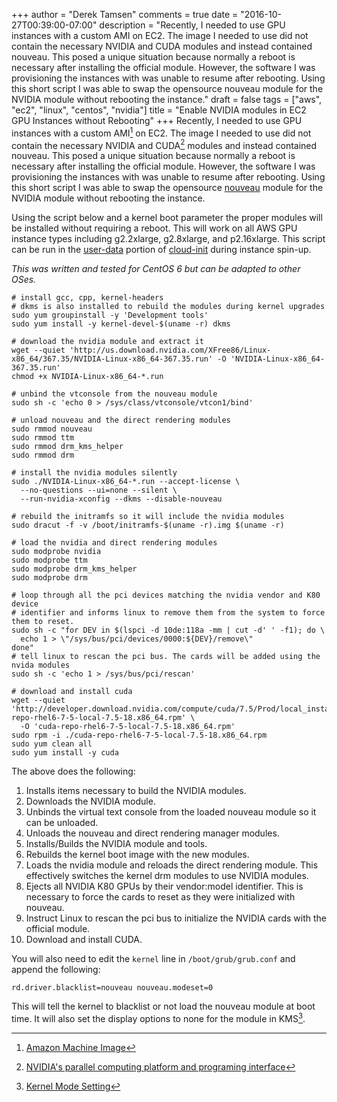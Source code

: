 +++
author = "Derek Tamsen"
comments = true
date = "2016-10-27T00:39:00-07:00"
description = "Recently, I needed to use GPU instances with a custom AMI on EC2. The image I needed to use did not contain the necessary NVIDIA and CUDA modules and instead contained nouveau. This posed a unique situation because normally a reboot is necessary after installing the official module. However, the software I was provisioning the instances with was unable to resume after rebooting. Using this short script I was able to swap the opensource nouveau module for the NVIDIA module without rebooting the instance."
draft = false
tags = ["aws", "ec2", "linux", "centos", "nvidia"]
title = "Enable NVIDIA modules in EC2 GPU Instances without Rebooting"
+++
Recently, I needed to use GPU instances with a custom AMI[^ami] on EC2. The image I needed to use did not contain the necessary NVIDIA and CUDA[^cuda] modules and instead contained nouveau. This posed a unique situation because normally a reboot is necessary after installing the official module. However, the software I was provisioning the instances with was unable to resume after rebooting. Using this short script I was able to swap the opensource [nouveau](https://nouveau.freedesktop.org/wiki/) module for the NVIDIA module without rebooting the instance.

Using the script below and a kernel boot parameter the proper modules will be installed without requiring a reboot. This will work on all AWS GPU instance types including g2.2xlarge, g2.8xlarge, and p2.16xlarge. This script can be run in the [user-data](http://docs.aws.amazon.com/AWSEC2/latest/UserGuide/ec2-instance-metadata.html#instancedata-add-user-data) portion of [cloud-init](https://cloudinit.readthedocs.io/en/latest/) during instance spin-up.

_This was written and tested for CentOS 6 but can be adapted to other OSes._

```shell
# install gcc, cpp, kernel-headers
# dkms is also installed to rebuild the modules during kernel upgrades
sudo yum groupinstall -y 'Development tools'
sudo yum install -y kernel-devel-$(uname -r) dkms

# download the nvidia module and extract it
wget --quiet 'http://us.download.nvidia.com/XFree86/Linux-x86_64/367.35/NVIDIA-Linux-x86_64-367.35.run' -O 'NVIDIA-Linux-x86_64-367.35.run'
chmod +x NVIDIA-Linux-x86_64-*.run

# unbind the vtconsole from the nouveau module
sudo sh -c 'echo 0 > /sys/class/vtconsole/vtcon1/bind'

# unload nouveau and the direct rendering modules
sudo rmmod nouveau
sudo rmmod ttm
sudo rmmod drm_kms_helper
sudo rmmod drm

# install the nvidia modules silently
sudo ./NVIDIA-Linux-x86_64-*.run --accept-license \
  --no-questions --ui=none --silent \
  --run-nvidia-xconfig --dkms --disable-nouveau

# rebuild the initramfs so it will include the nvidia modules
sudo dracut -f -v /boot/initramfs-$(uname -r).img $(uname -r)

# load the nvidia and direct rendering modules
sudo modprobe nvidia
sudo modprobe ttm
sudo modprobe drm_kms_helper
sudo modprobe drm

# loop through all the pci devices matching the nvidia vendor and K80 device
# identifier and informs linux to remove them from the system to force them to reset.
sudo sh -c "for DEV in $(lspci -d 10de:118a -mm | cut -d' ' -f1); do \
  echo 1 > \"/sys/bus/pci/devices/0000:${DEV}/remove\"
done"
# tell linux to rescan the pci bus. The cards will be added using the nvida modules
sudo sh -c 'echo 1 > /sys/bus/pci/rescan'

# download and install cuda
wget --quiet 'http://developer.download.nvidia.com/compute/cuda/7.5/Prod/local_installers/cuda-repo-rhel6-7-5-local-7.5-18.x86_64.rpm' \
  -O 'cuda-repo-rhel6-7-5-local-7.5-18.x86_64.rpm'
sudo rpm -i ./cuda-repo-rhel6-7-5-local-7.5-18.x86_64.rpm
sudo yum clean all
sudo yum install -y cuda
```

The above does the following:

  1. Installs items necessary to build the NVIDIA modules.
  2. Downloads the NVIDIA module.
  3. Unbinds the virtual text console from the loaded nouveau module so it can be unloaded.
  4. Unloads the nouveau and direct rendering manager modules.
  5. Installs/Builds the NVIDIA module and tools.
  6. Rebuilds the kernel boot image with the new modules.
  7. Loads the nvidia module and reloads the direct rendering module. This effectively switches the kernel drm modules to use NVIDIA modules.
  8. Ejects all NVIDIA K80 GPUs by their vendor:model identifier. This is necessary to force the cards to reset as they were initialized with nouveau.
  9. Instruct Linux to rescan the pci bus to initialize the NVIDIA cards with the official module.
  10. Download and install CUDA.

You will also need to edit the `kernel` line in `/boot/grub/grub.conf` and append the following:

```shell
rd.driver.blacklist=nouveau nouveau.modeset=0
```

This will tell the kernel to blacklist or not load the nouveau module at boot time. It will also set the display options to none for the module in KMS[^kms].

[^ec2]: Amazon [Elastic Compute Cloud](https://aws.amazon.com/ec2/)
[^ami]: [Amazon Machine Image](http://docs.aws.amazon.com/AWSEC2/latest/UserGuide/AMIs.html)
[^cuda]: [NVIDIA's parallel computing platform and programing interface](http://www.nvidia.com/object/cuda_home_new.html)
[^kms]: [Kernel Mode Setting](https://en.wikipedia.org/wiki/Mode_setting)
